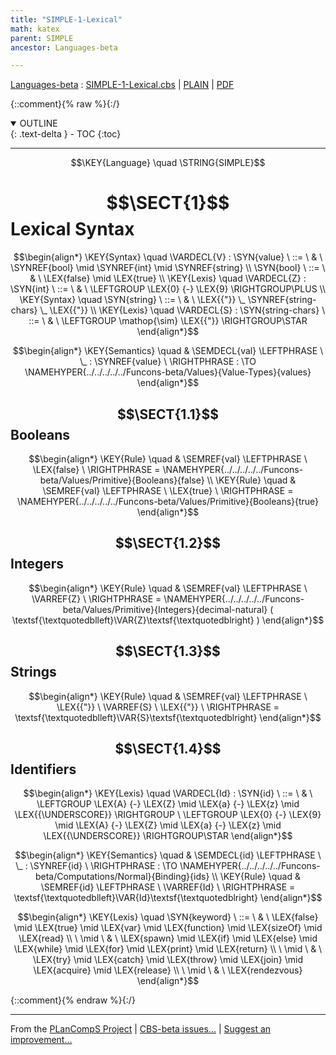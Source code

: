 ```yaml
---
title: "SIMPLE-1-Lexical"
math: katex
parent: SIMPLE
ancestor: Languages-beta

---
```

[Languages-beta] : [SIMPLE-1-Lexical.cbs] \| [PLAIN] \| [PDF]

{::comment}{% raw %}{:/}
<details open markdown="block">
  <summary>
    OUTLINE
  </summary>
  {: .text-delta }
- TOC
{:toc}
</details>


----

$$\KEY{Language} \quad \STRING{SIMPLE}$$

# $$\SECT{1}$$ Lexical Syntax
           


$$\begin{align*}
  \KEY{Syntax} \quad
    \VARDECL{V} : \SYN{value}
      \ ::= \ & \
      \SYNREF{bool} \mid \SYNREF{int} \mid \SYNREF{string}
    \\
     \SYN{bool}
      \ ::= \ & \
      \LEX{false} \mid \LEX{true}
\\
  \KEY{Lexis} \quad
    \VARDECL{Z} : \SYN{int}
      \ ::= \ & \
      \LEFTGROUP \LEX{0} {-} \LEX{9} \RIGHTGROUP\PLUS
\\
  \KEY{Syntax} \quad
     \SYN{string}
      \ ::= \ & \
      \LEX{{"}} \_ \SYNREF{string-chars} \_ \LEX{{"}}
\\
  \KEY{Lexis} \quad
    \VARDECL{S} : \SYN{string-chars}
      \ ::= \ & \
      \LEFTGROUP \mathop{\sim} \LEX{{"}} \RIGHTGROUP\STAR
\end{align*}$$

$$\begin{align*}
  \KEY{Semantics} \quad
  & \SEMDECL{val} \LEFTPHRASE \ \_ : \SYNREF{value} \ \RIGHTPHRASE  
    :  \TO \NAMEHYPER{../../../../../Funcons-beta/Values}{Value-Types}{values} 
\end{align*}$$

## $$\SECT{1.1}$$ Booleans
           


$$\begin{align*}
  \KEY{Rule} \quad
    & \SEMREF{val} \LEFTPHRASE \
                            \LEX{false} \
                          \RIGHTPHRASE  = 
      \NAMEHYPER{../../../../../Funcons-beta/Values/Primitive}{Booleans}{false}
\\
  \KEY{Rule} \quad
    & \SEMREF{val} \LEFTPHRASE \
                            \LEX{true} \
                          \RIGHTPHRASE  = 
      \NAMEHYPER{../../../../../Funcons-beta/Values/Primitive}{Booleans}{true}
\end{align*}$$

## $$\SECT{1.2}$$ Integers
           


$$\begin{align*}
  \KEY{Rule} \quad
    & \SEMREF{val} \LEFTPHRASE \
                            \VARREF{Z} \
                          \RIGHTPHRASE  = 
      \NAMEHYPER{../../../../../Funcons-beta/Values/Primitive}{Integers}{decimal-natural}
        (  \textsf{\textquotedblleft}\VAR{Z}\textsf{\textquotedblright} )
\end{align*}$$

## $$\SECT{1.3}$$ Strings
           


$$\begin{align*}
  \KEY{Rule} \quad
    & \SEMREF{val} \LEFTPHRASE \
                            \LEX{{"}} \ \VARREF{S} \ \LEX{{"}} \
                          \RIGHTPHRASE  = 
      \textsf{\textquotedblleft}\VAR{S}\textsf{\textquotedblright}
\end{align*}$$

## $$\SECT{1.4}$$ Identifiers
           


$$\begin{align*}
  \KEY{Lexis} \quad
    \VARDECL{Id} : \SYN{id}
      \ ::= \ & \
      \LEFTGROUP \LEX{A} {-} \LEX{Z} \mid \LEX{a} {-} \LEX{z} \mid \LEX{{\UNDERSCORE}} \RIGHTGROUP \ \LEFTGROUP \LEX{0} {-} \LEX{9} \mid \LEX{A} {-} \LEX{Z} \mid \LEX{a} {-} \LEX{z} \mid \LEX{{\UNDERSCORE}} \RIGHTGROUP\STAR
\end{align*}$$

$$\begin{align*}
  \KEY{Semantics} \quad
  & \SEMDECL{id} \LEFTPHRASE \ \_ : \SYNREF{id} \ \RIGHTPHRASE  
    :  \TO \NAMEHYPER{../../../../../Funcons-beta/Computations/Normal}{Binding}{ids} 
\\
  \KEY{Rule} \quad
    & \SEMREF{id} \LEFTPHRASE \
                            \VARREF{Id} \
                          \RIGHTPHRASE  = 
      \textsf{\textquotedblleft}\VAR{Id}\textsf{\textquotedblright}
\end{align*}$$

$$\begin{align*}
  \KEY{Lexis} \quad
     \SYN{keyword}
      \ ::= \ & \
      \LEX{false} \mid \LEX{true} \mid \LEX{var} \mid \LEX{function} \mid \LEX{sizeOf} \mid \LEX{read} \\
      \ \mid \ & \ \LEX{spawn} \mid \LEX{if} \mid \LEX{else} \mid \LEX{while} \mid \LEX{for} \mid \LEX{print} \mid \LEX{return} \\
      \ \mid \ & \ \LEX{try} \mid \LEX{catch} \mid \LEX{throw} \mid \LEX{join} \mid \LEX{acquire} \mid \LEX{release} \\
      \ \mid \ & \ \LEX{rendezvous}
\end{align*}$$



[Funcons-beta]: /CBS-beta/math/Funcons-beta
  "FUNCONS-BETA"
[Unstable-Funcons-beta]: /CBS-beta/math/Unstable-Funcons-beta
  "UNSTABLE-FUNCONS-BETA"
[Languages-beta]: /CBS-beta/math/Languages-beta
  "LANGUAGES-BETA"
[Unstable-Languages-beta]: /CBS-beta/math/Unstable-Languages-beta
  "UNSTABLE-LANGUAGES-BETA"
[CBS-beta]: /CBS-beta
  "CBS-BETA"
[SIMPLE-1-Lexical.cbs]: https://github.com/plancomps/CBS-beta/blob/math/Languages-beta/SIMPLE/SIMPLE-cbs/SIMPLE/SIMPLE-1-Lexical/SIMPLE-1-Lexical.cbs
  "CBS SOURCE FILE ON GITHUB"
[PLAIN]: /CBS-beta/docs/Languages-beta/SIMPLE/SIMPLE-cbs/SIMPLE/SIMPLE-1-Lexical
  "CBS SOURCE WEB PAGE"
 [PRETTY]: /CBS-beta/math/Languages-beta/SIMPLE/SIMPLE-cbs/SIMPLE/SIMPLE-1-Lexical
  "CBS-KATEX WEB PAGE"
[PDF]: https://github.com/plancomps/CBS-beta/blob/math/Languages-beta/SIMPLE/SIMPLE-cbs/SIMPLE/SIMPLE-1-Lexical/SIMPLE-1-Lexical.pdf
  "CBS-LATEX PDF FILE"
[PLanCompS Project]: https://plancomps.github.io
  "PROGRAMMING LANGUAGE COMPONENTS AND SPECIFICATIONS PROJECT HOME PAGE"
{::comment}{% endraw %}{:/}


____

From the [PLanCompS Project] | [CBS-beta issues...] | [Suggest an improvement...]

[CBS-beta issues...]: https://github.com/plancomps/CBS-beta/issues
  "CBS-BETA ISSUE REPORTS ON GITHUB"
[Suggest an improvement...]: mailto:plancomps@gmail.com?Subject=CBS-beta%20-%20comment&Body=Re%3A%20CBS-beta%20specification%20at%20SIMPLE/SIMPLE-1-Lexical/SIMPLE-1-Lexical.cbs%0A%0AComment/Query/Issue/Suggestion%3A%0A%0A%0ASignature%3A%0A
  "GENERATE AN EMAIL TEMPLATE"
